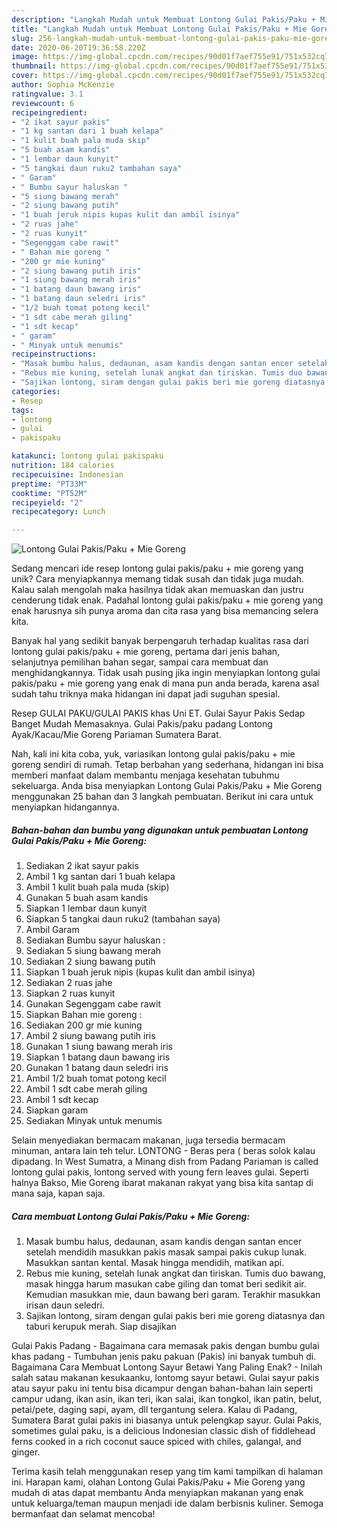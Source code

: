 ```yaml
---
description: "Langkah Mudah untuk Membuat Lontong Gulai Pakis/Paku + Mie Goreng, Bikin Ngiler"
title: "Langkah Mudah untuk Membuat Lontong Gulai Pakis/Paku + Mie Goreng, Bikin Ngiler"
slug: 256-langkah-mudah-untuk-membuat-lontong-gulai-pakis-paku-mie-goreng-bikin-ngiler
date: 2020-06-20T19:36:58.220Z
image: https://img-global.cpcdn.com/recipes/90d01f7aef755e91/751x532cq70/lontong-gulai-pakispaku-mie-goreng-foto-resep-utama.jpg
thumbnail: https://img-global.cpcdn.com/recipes/90d01f7aef755e91/751x532cq70/lontong-gulai-pakispaku-mie-goreng-foto-resep-utama.jpg
cover: https://img-global.cpcdn.com/recipes/90d01f7aef755e91/751x532cq70/lontong-gulai-pakispaku-mie-goreng-foto-resep-utama.jpg
author: Sophia McKenzie
ratingvalue: 3.1
reviewcount: 6
recipeingredient:
- "2 ikat sayur pakis"
- "1 kg santan dari 1 buah kelapa"
- "1 kulit buah pala muda skip"
- "5 buah asam kandis"
- "1 lembar daun kunyit"
- "5 tangkai daun ruku2 tambahan saya"
- " Garam"
- " Bumbu sayur haluskan "
- "5 siung bawang merah"
- "2 siung bawang putih"
- "1 buah jeruk nipis kupas kulit dan ambil isinya"
- "2 ruas jahe"
- "2 ruas kunyit"
- "Segenggam cabe rawit"
- " Bahan mie goreng "
- "200 gr mie kuning"
- "2 siung bawang putih iris"
- "1 siung bawang merah iris"
- "1 batang daun bawang iris"
- "1 batang daun seledri iris"
- "1/2 buah tomat potong kecil"
- "1 sdt cabe merah giling"
- "1 sdt kecap"
- " garam"
- " Minyak untuk menumis"
recipeinstructions:
- "Masak bumbu halus, dedaunan, asam kandis dengan santan encer setelah mendidih masukkan pakis masak sampai pakis cukup lunak. Masukkan santan kental. Masak hingga mendidih, matikan api."
- "Rebus mie kuning, setelah lunak angkat dan tiriskan. Tumis duo bawang, masak hingga harum masukan cabe giling dan tomat beri sedikit air. Kemudian masukkan mie, daun bawang beri garam. Terakhir masukkan irisan daun seledri."
- "Sajikan lontong, siram dengan gulai pakis beri mie goreng diatasnya dan taburi kerupuk merah. Siap disajikan"
categories:
- Resep
tags:
- lontong
- gulai
- pakispaku

katakunci: lontong gulai pakispaku 
nutrition: 184 calories
recipecuisine: Indonesian
preptime: "PT33M"
cooktime: "PT52M"
recipeyield: "2"
recipecategory: Lunch

---
```



![Lontong Gulai Pakis/Paku + Mie Goreng](https://img-global.cpcdn.com/recipes/90d01f7aef755e91/751x532cq70/lontong-gulai-pakispaku-mie-goreng-foto-resep-utama.jpg)

Sedang mencari ide resep lontong gulai pakis/paku + mie goreng yang unik? Cara menyiapkannya memang tidak susah dan tidak juga mudah. Kalau salah mengolah maka hasilnya tidak akan memuaskan dan justru cenderung tidak enak. Padahal lontong gulai pakis/paku + mie goreng yang enak harusnya sih punya aroma dan cita rasa yang bisa memancing selera kita.

Banyak hal yang sedikit banyak berpengaruh terhadap kualitas rasa dari lontong gulai pakis/paku + mie goreng, pertama dari jenis bahan, selanjutnya pemilihan bahan segar, sampai cara membuat dan menghidangkannya. Tidak usah pusing jika ingin menyiapkan lontong gulai pakis/paku + mie goreng yang enak di mana pun anda berada, karena asal sudah tahu triknya maka hidangan ini dapat jadi suguhan spesial.

Resep GULAI PAKU/GULAI PAKIS khas Uni ET. Gulai Sayur Pakis Sedap Banget Mudah Memasaknya. Gulai Pakis/paku padang Lontong Ayak/Kacau/Mie Goreng Pariaman Sumatera Barat.


Nah, kali ini kita coba, yuk, variasikan lontong gulai pakis/paku + mie goreng sendiri di rumah. Tetap berbahan yang sederhana, hidangan ini bisa memberi manfaat dalam membantu menjaga kesehatan tubuhmu sekeluarga. Anda bisa menyiapkan Lontong Gulai Pakis/Paku + Mie Goreng menggunakan 25 bahan dan 3 langkah pembuatan. Berikut ini cara untuk menyiapkan hidangannya.

<!--inarticleads1-->

##### Bahan-bahan dan bumbu yang digunakan untuk pembuatan Lontong Gulai Pakis/Paku + Mie Goreng:

1. Sediakan 2 ikat sayur pakis
1. Ambil 1 kg santan dari 1 buah kelapa
1. Ambil 1 kulit buah pala muda (skip)
1. Gunakan 5 buah asam kandis
1. Siapkan 1 lembar daun kunyit
1. Siapkan 5 tangkai daun ruku2 (tambahan saya)
1. Ambil  Garam
1. Sediakan  Bumbu sayur haluskan :
1. Sediakan 5 siung bawang merah
1. Sediakan 2 siung bawang putih
1. Siapkan 1 buah jeruk nipis (kupas kulit dan ambil isinya)
1. Sediakan 2 ruas jahe
1. Siapkan 2 ruas kunyit
1. Gunakan Segenggam cabe rawit
1. Siapkan  Bahan mie goreng :
1. Sediakan 200 gr mie kuning
1. Ambil 2 siung bawang putih iris
1. Gunakan 1 siung bawang merah iris
1. Siapkan 1 batang daun bawang iris
1. Gunakan 1 batang daun seledri iris
1. Ambil 1/2 buah tomat potong kecil
1. Ambil 1 sdt cabe merah giling
1. Ambil 1 sdt kecap
1. Siapkan  garam
1. Sediakan  Minyak untuk menumis


Selain menyediakan bermacam makanan, juga tersedia bermacam minuman, antara lain teh telur. LONTONG - Beras pera ( beras solok kalau dipadang. In West Sumatra, a Minang dish from Padang Pariaman is called lontong gulai pakis, lontong served with young fern leaves gulai. Seperti halnya Bakso, Mie Goreng ibarat makanan rakyat yang bisa kita santap di mana saja, kapan saja. 

<!--inarticleads2-->

##### Cara membuat Lontong Gulai Pakis/Paku + Mie Goreng:

1. Masak bumbu halus, dedaunan, asam kandis dengan santan encer setelah mendidih masukkan pakis masak sampai pakis cukup lunak. Masukkan santan kental. Masak hingga mendidih, matikan api.
1. Rebus mie kuning, setelah lunak angkat dan tiriskan. Tumis duo bawang, masak hingga harum masukan cabe giling dan tomat beri sedikit air. Kemudian masukkan mie, daun bawang beri garam. Terakhir masukkan irisan daun seledri.
1. Sajikan lontong, siram dengan gulai pakis beri mie goreng diatasnya dan taburi kerupuk merah. Siap disajikan


Gulai Pakis Padang - Bagaimana cara memasak pakis dengan bumbu gulai khas padang - Tumbuhan jenis paku pakuan (Pakis) ini banyak tumbuh di. Bagaimana Cara Membuat Lontong Sayur Betawi Yang Paling Enak? - Inilah salah satau makanan kesukaanku, lontomg sayur betawi. Gulai sayur pakis atau sayur paku ini tentu bisa dicampur dengan bahan-bahan lain seperti campur udang, ikan asin, ikan teri, ikan salai, ikan tongkol, ikan patin, belut, petai/pete, daging sapi, ayam, dll tergantung selera. Kalau di Padang, Sumatera Barat gulai pakis ini biasanya untuk pelengkap sayur. Gulai Pakis, sometimes gulai paku, is a delicious Indonesian classic dish of fiddlehead ferns cooked in a rich coconut sauce spiced with chiles, galangal, and ginger. 

Terima kasih telah menggunakan resep yang tim kami tampilkan di halaman ini. Harapan kami, olahan Lontong Gulai Pakis/Paku + Mie Goreng yang mudah di atas dapat membantu Anda menyiapkan makanan yang enak untuk keluarga/teman maupun menjadi ide dalam berbisnis kuliner. Semoga bermanfaat dan selamat mencoba!
